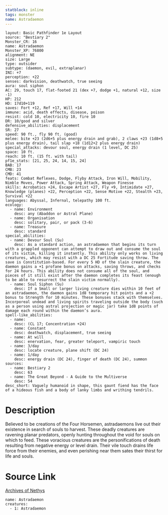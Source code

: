```yaml
---
statblock: inline
tags: monster
name: Astradaemon
---
```

```statblock
layout: Basic Pathfinder 1e Layout
source: "Bestiary 2"
Monster_CR: 16
name: Astradaemon
Monster_XP: 76800
alignment: NE
size: Large
type: outsider
subtype: (daemon, evil, extraplanar)
INI: +7
perception: +22
senses: darkvision, deathwatch, true seeing
aura: soul siphon
AC: 29, touch 17, flat-footed 21 (dex +7, dodge +1, natural +12, size -1)
HP: 212
HD: 17d10+119
saves: Fort +12, Ref +17, Will +14
immune: acid, death effects, disease, poison
resist: cold 10, electricity 10, fire 10
DR: 10/good and silver
defensive_abilities: displacement
SR: 27
speed: 90 ft., fly 90 ft. (good)
melee: bite +23 (2d6+5 plus energy drain and grab), 2 claws +23 (1d8+5 plus energy drain), tail slap +18 (1d12+2 plus energy drain)
special_attacks: devour soul, energy drain (1 level, DC 25)
space: 10 ft.
reach: 10 ft. (15 ft. with tail)
pf1e_stats: [21, 25, 24, 14, 15, 24]
BAB: 17
CMB: 23
CMD: 41
feats: Combat Reflexes, Dodge, Flyby Attack, Iron Will, Mobility, Nimble Moves, Power Attack, Spring Attack, Weapon Finesse
skills: Acrobatics +24, Escape Artist +27, Fly +9, Intimidate +27, Knowledge (planes) +22, Perception +22, Sense Motive +22, Stealth +23, Survival +22
languages: Abyssal, Infernal, telepathy 100 ft.
ecology:
  - name: Environment
    desc: any (Abaddon or Astral Plane)
  - name: Organisation
    desc: solitary, pair, or pack (3-6)
  - name: Treasure
    desc: standard
special_abilities:
  - name: Devour Soul (Su)
    desc: As a standard action, an astradaemon that begins its turn with a grappled opponent can attempt to draw out and consume the soul of its victim, killing it instantly. This ability only works on living creatures, which may resist with a DC 25 Fortitude saving throw. The save is Constitution-based. For every 5 HD of the slain creature, the daemon gains a +1 profane bonus on attacks, saving throws, and checks for 24 hours. This ability does not consume all of the soul, and pieces of it still exist after the daemon completes its feast (enough to be able to resurrect the slain victim normally).
  - name: Soul Siphon (Su)
    desc: If a Small or larger living creature dies within 10 feet of an astradaemon, the daemon gains 1d8 temporary hit points and a +2 bonus to Strength for 10 minutes. These bonuses stack with themselves. Incorporeal undead and living spirits traveling outside the body (such as a person using astral projection or magic jar) take 1d8 points of damage each round within the daemon’s aura.
spell-like_abilities:
  - name:
    desc: (CL 17; Concentration +24)
  - name: Constant
    desc: deathwatch, displacement, true seeing
  - name: At will
    desc: enervation, fear, greater teleport, vampiric touch
  - name: 3/day
    desc: locate creature, plane shift (DC 24)
  - name: 1/day
    desc: energy drain (DC 24), finger of death (DC 24), summon
sources:
  - name: Bestiary 2
    desc: 63
  - name: The Great Beyond - A Guide to the Multiverse
    desc: 54
desc_short: Vaguely humanoid in shape, this gaunt fiend has the face of a hideous fish and a body of lanky limbs and writhing tendrils. 
```
# Description
Believed to be creations of the Four Horsemen, astradaemons live out their existence in search of souls to harvest. These deadly creatures are ravening planar predators, openly hunting throughout the void for souls on which to feed. These voracious creatures are the personifications of death resulting from negative energy or level drain. Their vile touch drains life force from their enemies, and even perishing near them sates their thirst for life and souls.
# Source Link
[Archives of Nethys](https://aonprd.com/MonsterDisplay.aspx?ItemName=Astradaemon)
```encounter-table
name: Astradaemon
creatures:
  - 1: Astradaemon
```
